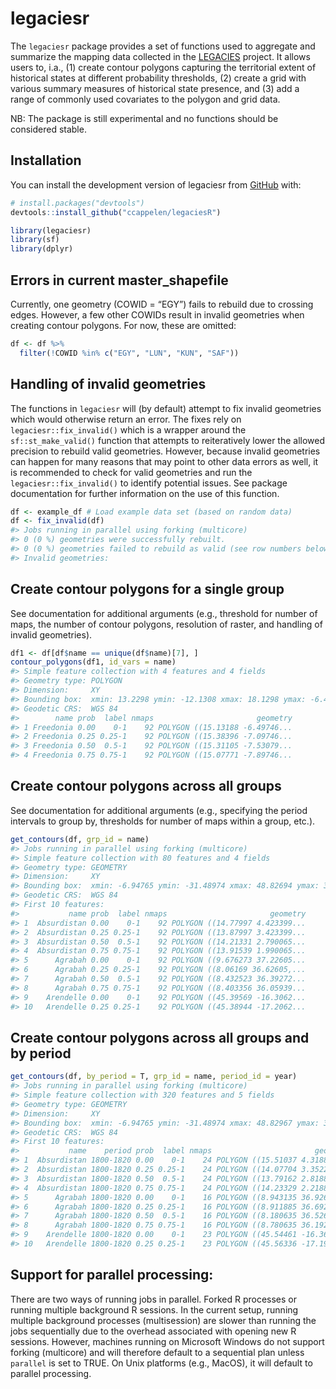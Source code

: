 
<!-- README.md is generated from README.Rmd. Please edit that file -->

# legaciesr

<!-- badges: start -->
<!-- badges: end -->

The `legaciesr` package provides a set of functions used to aggregate
and summarize the mapping data collected in the
[LEGACIES](https://www.legacies-project.com) project. It allows users
to, i.a., (1) create contour polygons capturing the territorial extent
of historical states at different probability thresholds, (2) create a
grid with various summary measures of historical state presence, and (3)
add a range of commonly used covariates to the polygon and grid data.

NB: The package is still experimental and no functions should be
considered stable.

## Installation

You can install the development version of legaciesr from
[GitHub](https://github.com/) with:

``` r
# install.packages("devtools")
devtools::install_github("ccappelen/legaciesR")
```

``` r
library(legaciesr) 
library(sf) 
library(dplyr)
```

## Errors in current master_shapefile

Currently, one geometry (COWID = “EGY”) fails to rebuild due to crossing
edges. However, a few other COWIDs result in invalid geometries when
creating contour polygons. For now, these are omitted:

``` r
df <- df %>% 
  filter(!COWID %in% c("EGY", "LUN", "KUN", "SAF"))
```

## Handling of invalid geometries

The functions in `legaciesr` will (by default) attempt to fix invalid
geometries which would otherwise return an error. The fixes rely on
`legaciesr::fix_invalid()` which is a wrapper around the
`sf::st_make_valid()` function that attempts to reiteratively lower the
allowed precision to rebuild valid geometries. However, because invalid
geometries can happen for many reasons that may point to other data
errors as well, it is recommended to check for valid geometries and run
the `legaciesr::fix_invalid()` to identify potential issues. See package
documentation for further information on the use of this function.

``` r
df <- example_df # Load example data set (based on random data)
df <- fix_invalid(df)
#> Jobs running in parallel using forking (multicore)
#> 0 (0 %) geometries were successfully rebuilt.
#> 0 (0 %) geometries failed to rebuild as valid (see row numbers below).
#> Invalid geometries:
```

## Create contour polygons for a single group

See documentation for additional arguments (e.g., threshold for number
of maps, the number of contour polygons, resolution of raster, and
handling of invalid geometries).

``` r
df1 <- df[df$name == unique(df$name)[7], ]
contour_polygons(df1, id_vars = name)
#> Simple feature collection with 4 features and 4 fields
#> Geometry type: POLYGON
#> Dimension:     XY
#> Bounding box:  xmin: 13.2298 ymin: -12.1308 xmax: 18.1298 ymax: -6.497462
#> Geodetic CRS:  WGS 84
#>        name prob  label nmaps                       geometry
#> 1 Freedonia 0.00    0-1    92 POLYGON ((15.13188 -6.49746...
#> 2 Freedonia 0.25 0.25-1    92 POLYGON ((15.38396 -7.09746...
#> 3 Freedonia 0.50  0.5-1    92 POLYGON ((15.31105 -7.53079...
#> 4 Freedonia 0.75 0.75-1    92 POLYGON ((15.07771 -7.89746...
```

## Create contour polygons across all groups

See documentation for additional arguments (e.g., specifying the period
intervals to group by, thresholds for number of maps within a group,
etc.).

``` r
get_contours(df, grp_id = name)
#> Jobs running in parallel using forking (multicore)
#> Simple feature collection with 80 features and 4 fields
#> Geometry type: GEOMETRY
#> Dimension:     XY
#> Bounding box:  xmin: -6.94765 ymin: -31.48974 xmax: 48.82694 ymax: 37.22605
#> Geodetic CRS:  WGS 84
#> First 10 features:
#>           name prob  label nmaps                       geometry
#> 1  Absurdistan 0.00    0-1    92 POLYGON ((14.77997 4.423399...
#> 2  Absurdistan 0.25 0.25-1    92 POLYGON ((13.87997 3.423399...
#> 3  Absurdistan 0.50  0.5-1    92 POLYGON ((14.21331 2.790065...
#> 4  Absurdistan 0.75 0.75-1    92 POLYGON ((13.91539 1.990065...
#> 5      Agrabah 0.00    0-1    92 POLYGON ((9.676273 37.22605...
#> 6      Agrabah 0.25 0.25-1    92 POLYGON ((8.06169 36.62605,...
#> 7      Agrabah 0.50  0.5-1    92 POLYGON ((8.432523 36.39272...
#> 8      Agrabah 0.75 0.75-1    92 POLYGON ((8.403356 36.05939...
#> 9    Arendelle 0.00    0-1    92 POLYGON ((45.39569 -16.3062...
#> 10   Arendelle 0.25 0.25-1    92 POLYGON ((45.38944 -17.2062...
```

## Create contour polygons across all groups and by period

``` r
get_contours(df, by_period = T, grp_id = name, period_id = year)
#> Jobs running in parallel using forking (multicore)
#> Simple feature collection with 320 features and 5 fields
#> Geometry type: GEOMETRY
#> Dimension:     XY
#> Bounding box:  xmin: -6.94765 ymin: -31.48974 xmax: 48.82967 ymax: 37.21565
#> Geodetic CRS:  WGS 84
#> First 10 features:
#>           name    period prob  label nmaps                       geometry
#> 1  Absurdistan 1800-1820 0.00    0-1    24 POLYGON ((15.51037 4.31889,...
#> 2  Absurdistan 1800-1820 0.25 0.25-1    24 POLYGON ((14.07704 3.352223...
#> 3  Absurdistan 1800-1820 0.50  0.5-1    24 POLYGON ((13.79162 2.81889,...
#> 4  Absurdistan 1800-1820 0.75 0.75-1    24 POLYGON ((14.23329 2.21889,...
#> 5      Agrabah 1800-1820 0.00    0-1    16 POLYGON ((8.943135 36.92605...
#> 6      Agrabah 1800-1820 0.25 0.25-1    16 POLYGON ((8.911885 36.69272...
#> 7      Agrabah 1800-1820 0.50  0.5-1    16 POLYGON ((8.180635 36.52605...
#> 8      Agrabah 1800-1820 0.75 0.75-1    16 POLYGON ((8.780635 36.19272...
#> 9    Arendelle 1800-1820 0.00    0-1    23 POLYGON ((45.54461 -16.3603...
#> 10   Arendelle 1800-1820 0.25 0.25-1    23 POLYGON ((45.56336 -17.1936...
```

## Support for parallel processing:

There are two ways of running jobs in parallel. Forked R processes or
running multiple background R sessions. In the current setup, running
multiple background processes (multisession) are slower than running the
jobs sequentially due to the overhead associated with opening new R
sessions. However, machines running on Microsoft Windows do not support
forking (multicore) and will therefore default to a sequential plan
unless `parallel` is set to TRUE. On Unix platforms (e.g., MacOS), it
will default to parallel processing.
